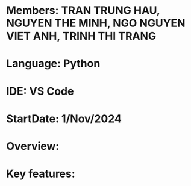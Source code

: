 # Members: TRAN TRUNG HAU, NGUYEN THE MINH, NGO NGUYEN VIET ANH, TRINH THI TRANG
# Language: Python
# IDE: VS Code
# StartDate: 1/Nov/2024
# Overview: 
# Key features:
